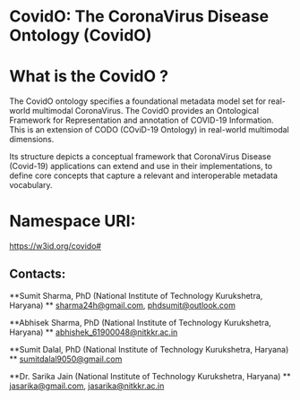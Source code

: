# CovidO: The CoronaVirus Disease Ontology (CovidO)

# What is the CovidO ?
The CovidO ontology specifies a foundational metadata model set for real-world multimodal CoronaVirus. The CovidO provides an Ontological Framework for Representation and annotation of COVID-19 Information. This is an extension of CODO (COviD-19 Ontology) in real-world multimodal dimensions. 

Its structure depicts a conceptual framework that CoronaVirus Disease (Covid-19) applications can extend and use in their implementations, to define core concepts that capture a relevant and interoperable metadata vocabulary.

# Namespace URI:
https://w3id.org/covido#

## Contacts:
**Sumit Sharma, PhD (National Institute of Technology Kurukshetra, Haryana) **
<sharma24h@gmail.com>, <phdsumit@outlook.com>

**Abhisek Sharma, PhD (National Institute of Technology Kurukshetra, Haryana) **
<abhishek_61900048@nitkkr.ac.in>

**Sumit Dalal, PhD (National Institute of Technology Kurukshetra, Haryana) **
<sumitdalal9050@gmail.com>

**Dr. Sarika Jain (National Institute of Technology Kurukshetra, Haryana) **
<jasarika@gmail.com>, <jasarika@nitkkr.ac.in>
